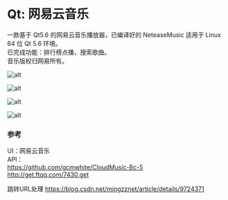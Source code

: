 # Qt: 网易云音乐
一款基于 Qt5.6 的网易云音乐播放器，已编译好的 NeteaseMusic 适用于 Linux 64 位 Qt 5.6 环境。  
已完成功能：排行榜点播，搜索歌曲。  
音乐版权归网易所有。  


![alt](toplist.png)  

![alt](songlist.png)  

![alt](search.png)  

![alt](lyric.png)  

### 参考
UI：网易云音乐  
API：  
https://github.com/gcmwhite/CloudMusic-Bc-5  
http://get.ftqq.com/7430.get

跳转URL处理 https://blog.csdn.net/mingzznet/article/details/9724371